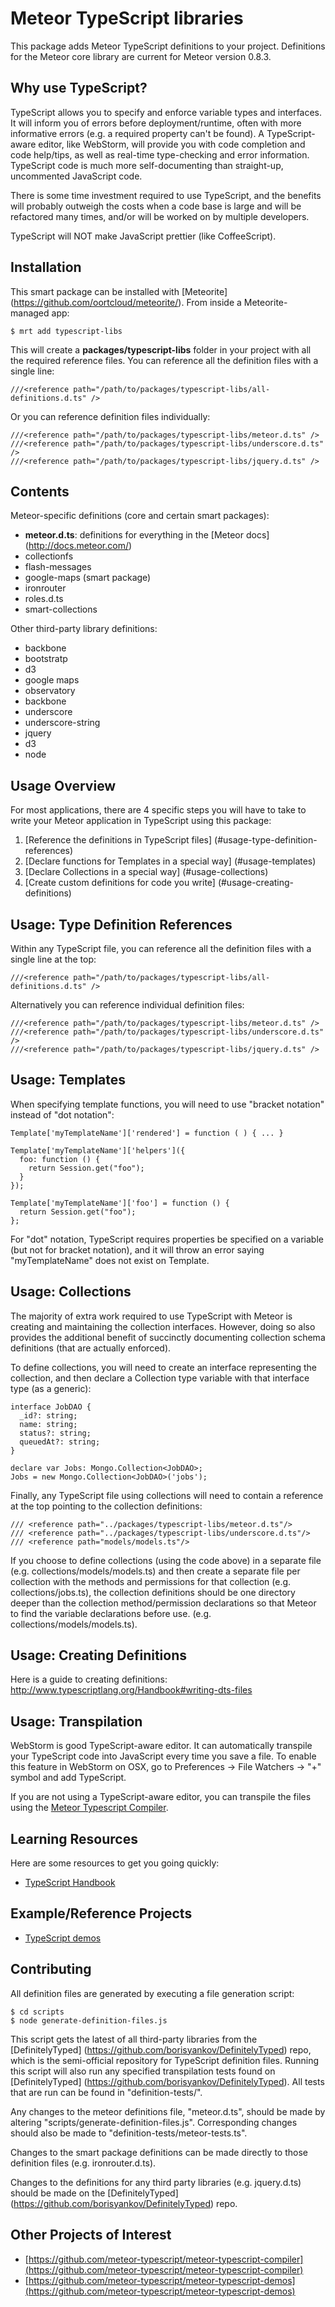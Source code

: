 # Meteor TypeScript libraries

This package adds Meteor TypeScript definitions to your project.  Definitions for the Meteor core library are current for Meteor version 0.8.3.



## Why use TypeScript?
TypeScript allows you to specify and enforce variable types and interfaces.  It will inform you of errors before deployment/runtime, often with more informative
errors (e.g. a required property can't be found).  A TypeScript-aware editor, like WebStorm, will provide you with code completion and code help/tips, as well as
real-time type-checking and error information.  TypeScript code is much more self-documenting than straight-up, uncommented JavaScript code.

There is some time investment required to use TypeScript, and the benefits will probably outweigh the costs when a code base is large and will be refactored
many times, and/or will be worked on by multiple developers.

TypeScript will NOT make JavaScript prettier (like CoffeeScript).



## Installation
This smart package can be installed with [Meteorite] (https://github.com/oortcloud/meteorite/). From inside a Meteorite-managed app:

    $ mrt add typescript-libs


This will create a **packages/typescript-libs** folder in your project with all the required reference files.  You can reference all the definition files with a
single line:

    ///<reference path="/path/to/packages/typescript-libs/all-definitions.d.ts" />


Or you can reference definition files individually:

    ///<reference path="/path/to/packages/typescript-libs/meteor.d.ts" />
    ///<reference path="/path/to/packages/typescript-libs/underscore.d.ts" />
    ///<reference path="/path/to/packages/typescript-libs/jquery.d.ts" />



## Contents
Meteor-specific definitions (core and certain smart packages):

* **meteor.d.ts**: definitions for everything in the [Meteor docs] (http://docs.meteor.com/)
* collectionfs
* flash-messages
* google-maps (smart package)
* ironrouter
* roles.d.ts
* smart-collections

Other third-party library definitions:

* backbone
* bootstratp
* d3
* google maps
* observatory
* backbone
* underscore
* underscore-string
* jquery
* d3
* node



## Usage Overview
For most applications, there are 4 specific steps you will have to take to write your Meteor application in TypeScript using this package:

1. [Reference the definitions in TypeScript files] (#usage-type-definition-references)
2. [Declare functions for Templates in a special way] (#usage-templates)
3. [Declare Collections in a special way] (#usage-collections)
4. [Create custom definitions for code you write] (#usage-creating-definitions)


## Usage: Type Definition References
Within any TypeScript file, you can reference all the definition files with a single line at the top:

    ///<reference path="/path/to/packages/typescript-libs/all-definitions.d.ts" />


Alternatively you can reference individual definition files:

    ///<reference path="/path/to/packages/typescript-libs/meteor.d.ts" />
    ///<reference path="/path/to/packages/typescript-libs/underscore.d.ts" />
    ///<reference path="/path/to/packages/typescript-libs/jquery.d.ts" />



## Usage: Templates
When specifying template functions, you will need to use "bracket notation" instead of "dot notation":

    Template['myTemplateName']['rendered'] = function ( ) { ... }

    Template['myTemplateName']['helpers']({
      foo: function () {
        return Session.get("foo");
      }
    });

    Template['myTemplateName']['foo'] = function () {
      return Session.get("foo");
    };


For "dot" notation, TypeScript requires properties be specified on a variable (but not for bracket notation), and it will throw an error saying "myTemplateName" 
does not exist on Template.



## Usage: Collections
The majority of extra work required to use TypeScript with Meteor is creating and maintaining the collection interfaces.  However, doing so also provides the 
additional benefit of succinctly documenting collection schema definitions (that are actually enforced).

To define collections, you will need to create an interface representing the collection, and then declare a Collection type variable with that interface type (as a generic):

    interface JobDAO {
      _id?: string;
      name: string;
      status?: string;
      queuedAt?: string;
    }

    declare var Jobs: Mongo.Collection<JobDAO>;
    Jobs = new Mongo.Collection<JobDAO>('jobs');


Finally, any TypeScript file using collections will need to contain a reference at the top pointing to the collection definitions:

    /// <reference path="../packages/typescript-libs/meteor.d.ts"/>
    /// <reference path="../packages/typescript-libs/underscore.d.ts"/>
    /// <reference path="models/models.ts"/>


If you choose to define collections (using the code above) in a separate file (e.g. collections/models/models.ts) and then create a separate file per collection 
with the methods and permissions for that collection (e.g. collections/jobs.ts), the collection definitions should be one directory deeper than the collection 
method/permission declarations so that Meteor to find the variable declarations before use. (e.g. collections/models/models.ts).



## Usage: Creating Definitions
Here is a guide to creating definitions: <http://www.typescriptlang.org/Handbook#writing-dts-files>



## Usage: Transpilation
WebStorm is good TypeScript-aware editor.  It can automatically transpile your TypeScript code into JavaScript every time you save a file.  To enable this
feature in WebStorm on OSX, go to Preferences -> File Watchers -> "+" symbol and add TypeScript.

If you are not using a TypeScript-aware editor, you can transpile the files using the [Meteor Typescript Compiler](https://github.com/orefalo/meteor-typescript-compiler).



## Learning Resources
Here are some resources to get you going quickly:
* [TypeScript Handbook](http://www.typescriptlang.org/Handbook)



## Example/Reference Projects
* [TypeScript demos](https://github.com/orefalo/meteor-typescript-demos)



## Contributing
All definition files are generated by executing a file generation script:

    $ cd scripts
    $ node generate-definition-files.js


This script gets the latest of all third-party libraries from the [DefinitelyTyped] (https://github.com/borisyankov/DefinitelyTyped) repo, which is the 
semi-official repository for TypeScript definition files.  Running this script will also run any specified transpilation tests found on [DefinitelyTyped] (https://github.com/borisyankov/DefinitelyTyped).
All tests that are run can be found in "definition-tests/".

Any changes to the meteor definitions file, "meteor.d.ts", should be made by altering "scripts/generate-definition-files.js".  Corresponding changes should also be made 
to "definition-tests/meteor-tests.ts".

Changes to the smart package definitions can be made directly to those definition files (e.g. ironrouter.d.ts).

Changes to the definitions for any third party libraries (e.g. jquery.d.ts) should be made on the [DefinitelyTyped] (https://github.com/borisyankov/DefinitelyTyped)
repo.



## Other Projects of Interest

* [https://github.com/meteor-typescript/meteor-typescript-compiler](https://github.com/meteor-typescript/meteor-typescript-compiler)
* [https://github.com/meteor-typescript/meteor-typescript-demos](https://github.com/meteor-typescript/meteor-typescript-demos)

